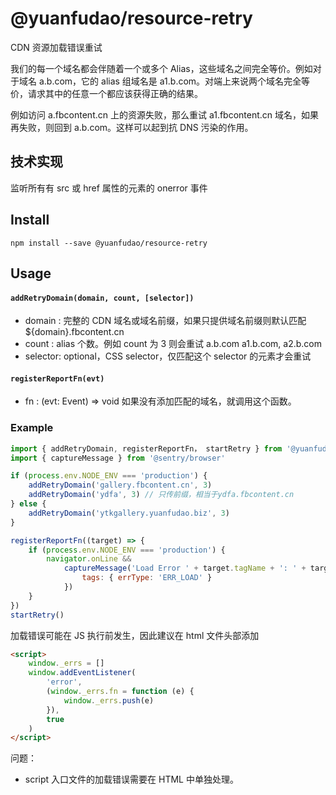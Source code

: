 # @yuanfudao/resource-retry

CDN 资源加载错误重试

我们的每一个域名都会伴随着一个或多个 Alias，这些域名之间完全等价。例如对于域名 a.b.com，它的 alias 组域名是 a1.b.com。对端上来说两个域名完全等价，请求其中的任意一个都应该获得正确的结果。

例如访问 a.fbcontent.cn 上的资源失败，那么重试 a1.fbcontent.cn 域名，如果再失败，则回到 a.b.com。这样可以起到抗 DNS 污染的作用。

## 技术实现

监听所有有 src 或 href 属性的元素的 onerror 事件

## Install

```
npm install --save @yuanfudao/resource-retry
```

## Usage

#### `addRetryDomain(domain, count, [selector])`

-   domain : 完整的 CDN 域名或域名前缀，如果只提供域名前缀则默认匹配${domain}.fbcontent.cn
-   count : alias 个数。例如 count 为 3 则会重试 a.b.com a1.b.com, a2.b.com
-   selector: optional，CSS selector，仅匹配这个 selector 的元素才会重试

#### `registerReportFn(evt)`

-   fn : (evt: Event) => void
    如果没有添加匹配的域名，就调用这个函数。

### Example

```javascript
import { addRetryDomain, registerReportFn， startRetry } from '@yuanfudao/resource-retry'
import { captureMessage } from '@sentry/browser'

if (process.env.NODE_ENV === 'production') {
    addRetryDomain('gallery.fbcontent.cn', 3)
    addRetryDomain('ydfa', 3) // 只传前缀，相当于ydfa.fbcontent.cn
} else {
    addRetryDomain('ytkgallery.yuanfudao.biz', 3)
}

registerReportFn((target) => {
    if (process.env.NODE_ENV === 'production') {
        navigator.onLine &&
            captureMessage('Load Error ' + target.tagName + ': ' + target.src || target.href, {
                tags: { errType: 'ERR_LOAD' }
            })
    }
})
startRetry()

```

加载错误可能在 JS 执行前发生，因此建议在 html 文件头部添加

```html
<script>
    window._errs = []
    window.addEventListener(
        'error',
        (window._errs.fn = function (e) {
            window._errs.push(e)
        }),
        true
    )
</script>
```

问题：

-   script 入口文件的加载错误需要在 HTML 中单独处理。
